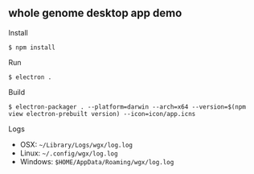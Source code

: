 ## whole genome desktop app demo

Install

```
$ npm install
```

Run

```
$ electron .
```

Build

```
$ electron-packager . --platform=darwin --arch=x64 --version=$(npm view electron-prebuilt version) --icon=icon/app.icns
```

Logs

- OSX: `~/Library/Logs/wgx/log.log`
- Linux: `~/.config/wgx/log.log`
- Windows: `$HOME/AppData/Roaming/wgx/log.log`
